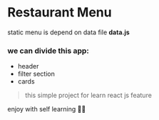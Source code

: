 # Restaurant Menu
static menu is depend on data file <b>data.js</b>
### we can divide this app:
- header
- filter section
- cards
> this simple project for learn react js feature
<p> enjoy with self learning 🎉😉</p>
